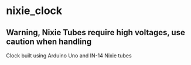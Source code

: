 # nixie_clock

## Warning, Nixie Tubes require high voltages, use caution when handling

Clock built using Arduino Uno and IN-14 Nixie tubes
